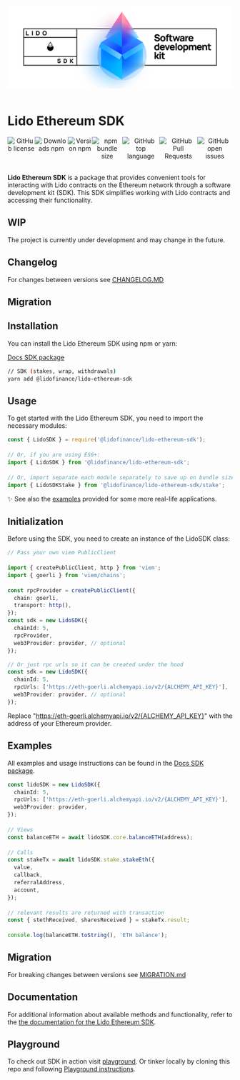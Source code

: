 ![Lido SDK Logo](./assets/package_logo.png)

<div style="display: flex;" align="center">
  <h1 align="center">Lido Ethereum SDK</h1>
</div>

<div style="display: flex;" align="center">
  <img alt="GitHub license" src="https://img.shields.io/github/license/lidofinance/lido-ethereum-sdk?color=limegreen">
  <img alt="Downloads npm" src="https://img.shields.io/npm/dm/@lidofinance/lido-ethereum-sdk?color=limegreen">
  <img alt="Version npm" src="https://img.shields.io/npm/v/@lidofinance/lido-ethereum-sdk?label=version">
  <img alt="npm bundle size" src="https://img.shields.io/bundlephobia/min/@lidofinance/lido-ethereum-sdk">
  <img alt="GitHub top language" src="https://img.shields.io/github/languages/top/lidofinance/lido-ethereum-sdk">
  <img alt="GitHub Pull Requests" src="https://img.shields.io/github/issues-pr/lidofinance/lido-ethereum-sdk">
  <img alt="GitHub open issues" src="https://img.shields.io/github/issues/lidofinance/lido-ethereum-sdk">
</div>
<br/>

**Lido Ethereum SDK** is a package that provides convenient tools for interacting with Lido contracts on the Ethereum network through a software development kit (SDK). This SDK simplifies working with Lido contracts and accessing their functionality.

## WIP

The project is currently under development and may change in the future.

## Changelog

For changes between versions see [CHANGELOG.MD](packages/sdk/CHANGELOG.md)

## Migration

## Installation

You can install the Lido Ethereum SDK using npm or yarn:

[Docs SDK package](packages/sdk/README.md)

```bash
// SDK (stakes, wrap, withdrawals)
yarn add @lidofinance/lido-ethereum-sdk
```

## Usage

To get started with the Lido Ethereum SDK, you need to import the necessary modules:

```ts
const { LidoSDK } = require('@lidofinance/lido-ethereum-sdk');

// Or, if you are using ES6+:
import { LidoSDK } from '@lidofinance/lido-ethereum-sdk';

// Or, import separate each module separately to save up on bundle size
import { LidoSDKStake } from '@lidofinance/lido-ethereum-sdk/stake';
```

✨ See also the [examples](./examples/Examples.md) provided for some more real-life applications.

## Initialization

Before using the SDK, you need to create an instance of the LidoSDK class:

```ts
// Pass your own viem PublicClient

import { createPublicClient, http } from 'viem';
import { goerli } from 'viem/chains';

const rpcProvider = createPublicClient({
  chain: goerli,
  transport: http(),
});
const sdk = new LidoSDK({
  chainId: 5,
  rpcProvider,
  web3Provider: provider, // optional
});
```

```ts
// Or just rpc urls so it can be created under the hood
const sdk = new LidoSDK({
  chainId: 5,
  rpcUrls: ['https://eth-goerli.alchemyapi.io/v2/{ALCHEMY_API_KEY}'],
  web3Provider: provider, // optional
});
```

Replace "https://eth-goerli.alchemyapi.io/v2/{ALCHEMY_API_KEY}" with the address of your Ethereum provider.

## Examples

All examples and usage instructions can be found in the [Docs SDK package](packages/sdk/README.md).

```ts
const lidoSDK = new LidoSDK({
  chainId: 5,
  rpcUrls: ['https://eth-goerli.alchemyapi.io/v2/{ALCHEMY_API_KEY}'],
  web3Provider: provider,
});

// Views
const balanceETH = await lidoSDK.core.balanceETH(address);

// Calls
const stakeTx = await lidoSDK.stake.stakeEth({
  value,
  callback,
  referralAddress,
  account,
});

// relevant results are returned with transaction
const { stethReceived, sharesReceived } = stakeTx.result;

console.log(balanceETH.toString(), 'ETH balance');
```

## Migration

For breaking changes between versions see [MIGRATION.md](packages/sdk/MIGRATION.md)

## Documentation

For additional information about available methods and functionality, refer to the [the documentation for the Lido Ethereum SDK](packages/sdk/README.md).

## Playground

To check out SDK in action visit [playground](https://lidofinance.github.io/lido-ethereum-sdk/). Or tinker locally by cloning this repo and following [Playground instructions](playground/README.md).
